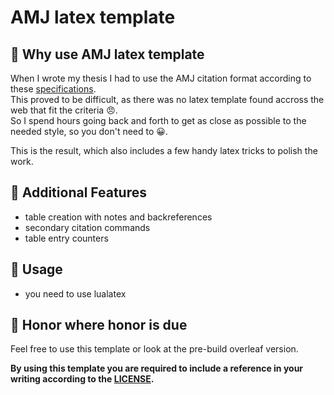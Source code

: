 # AMJ latex template

## 🧐 Why use AMJ latex template
When I wrote my thesis I had to use the AMJ citation format according to these [specifications](https://aom.org/docs/default-source/publishing-with-aom/aom_journal_style_guidea3b84b773e3649569a17a05e14cc6eaf.pdf?sfvrsn=f94177b2_2). <br>
This proved to be difficult, as there was no latex template found accross the web that fit the criteria 😠. <br>
So I spend hours going back and forth to get as close as possible to the needed style, so you don't need to 😀.

This is the result, which also includes a few handy latex tricks to polish the work.

## 🤩 Additional Features
- table creation with notes and backreferences
- secondary citation commands
- table entry counters

## 🤞 Usage
- you need to use lualatex

## 🌿 Honor where honor is due 

Feel free to use this template or look at the pre-build overleaf version.

**By using this template you are required to include a reference in your writing according to the [LICENSE](https://creativecommons.org/licenses/by-sa/3.0).**